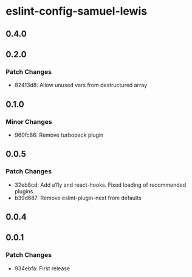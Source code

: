 # eslint-config-samuel-lewis

## 0.4.0

## 0.2.0

### Patch Changes

- 82413d8: Allow unused vars from destructured array

## 0.1.0

### Minor Changes

- 960fc86: Remove turbopack plugin

## 0.0.5

### Patch Changes

- 32eb8cd: Add a11y and react-hooks. Fixed loading of recommended plugins.
- b39d687: Remove eslint-plugin-next from defaults

## 0.0.4

## 0.0.1

### Patch Changes

- 934ebfa: First release
